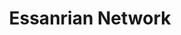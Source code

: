 ---
continent: Essanrian Network
date created: Friday, December 8th 2023, 10:57:06 pm
date modified: Thursday, December 14th 2023, 12:21:54 am
eleventyNavigation:
  key: Essanrian Network
  parent: Material Plane
herocolor0: 214
herocolor1: 205
herocolor2: 180
layout: base.njk
parentpath: "src/garden\\\U0001F310Worldbuilding\\Material Plane/Material Plane.md"
path: /garden%5C%F0%9F%8C%90Worldbuilding%5CMaterial%20Plane%5CEssanrian%20Network/
plane: Material Plane
title: Essanrian Network
type: Continent
---